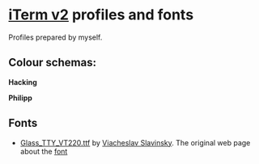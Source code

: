 [iTerm v2](https://iterm2.com) profiles and fonts
=======================================================
Profiles prepared by myself.

Colour schemas:
---------------

**Hacking**

**Philipp**

Fonts
-----
* [Glass_TTY_VT220.ttf](https://github.com/svofski/glasstty) by [Viacheslav Slavinsky](https://github.com/svofski). The original web page about the [font](http://sensi.org/~svo/glasstty)

